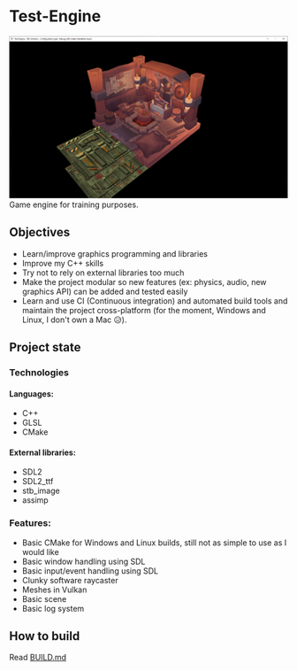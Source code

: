 # Test-Engine
![](Resources/Doc/2meshes.png)
Game engine for training purposes.

## Objectives

* Learn/improve graphics programming and libraries
* Improve my C++ skills
* Try not to rely on external libraries too much
* Make the project modular so new features (ex: physics, audio, new graphics API) can be added and tested easily
* Learn and use CI (Continuous integration) and automated build tools and maintain the project cross-platform (for the moment, Windows and Linux, I don't own a Mac 😥).

## Project state

### Technologies

#### Languages:

* C++ 
* GLSL
* CMake

#### External libraries:

* SDL2
* SDL2_ttf
* stb_image
* assimp

### Features:

* Basic CMake for Windows and Linux builds, still not as simple to use as I would like
* Basic window handling using SDL
* Basic input/event handling using SDL
* Clunky software raycaster
* Meshes in Vulkan
* Basic scene
* Basic log system

## How to build

Read [BUILD.md](BUILD.md)
